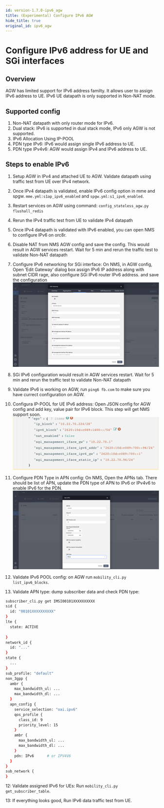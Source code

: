 ```yaml
---
id: version-1.7.0-ipv6_agw
title: (Experimental) Configure IPv6 AGW
hide_title: true
original_id: ipv6_agw
---
```

# Configure IPv6 address for UE and SGi interfaces

## Overview

AGW has limited support for IPv6 address familty. It allows user to assign
IPv6 address to UE. IPv6 UE datapath is only supported in Non-NAT mode.

## Supported config

1. Non-NAT datapath with only router mode for IPv6.
2. Dual stack: IPv6 is supported in dual stack mode, IPv6 only AGW is not supported.
3. IPv6 Allocation Using IP-POOL
4. PDN type IPv6: IPv6 would assign single IPv6 address to UE.
5. PDN type IPv4v6: AGW would assign IPv4 and IPv6 address to UE.

## Steps to enable IPv6

1. Setup AGW in IPv4 and attached UE to AGW. Validate datapath using traffic test from UE over IPv4 network.
2. Once IPv4 datapath is validated, enable IPv6 config option in mme and spgw. `mme.yml:s1ap_ipv6_enabled` and `spgw.yml:s1_ipv6_enabled`.
3. Restart services on AGW using command: `config_stateless_agw.py flushall_redis`
4. Rerun the IPv4 traffic test from UE to validate IPv4 datapath
5. Once IPv4 datapath is validated with IPv6 enabled, you can open NMS to configure
IPv6 on orc8r.
6. Disable NAT from NMS AGW config and save the config. This would result in AGW services restart. Wait for 5 min and rerun the traffic test to validate Non-NAT datapath
7. Configure IPv6 networking for SGi interface: On NMS, in AGW config, Open ‘Edit Gateway’ dialog box assign IPv6 IP address along with subnet CIDR rage, also configure SGi IPv6 router IPv6 address. and save the configuration ![AGW SGi IPv6 configuration](../../../../readmes/assets/lte/SGi-IPv6.png?raw=true "AGW SGi IPv6 configuration")
8. SGi IPv6 configuration would result in AGW services restart. Wait for 5 min and rerun the traffic test to validate Non-NAT datapath
9. Validate IPv6 is working on AGW, run `ping6 fb.com` to make sure you have currect configuration on AGW.
10. Configura IP-POOL for UE IPv6 address: Open JSON config for AGW config and add key, value pair for IPv6 block. This step will get NMS support soon. ![AGW SGi IPv6 configuration](../../../../readmes/assets/lte/IPv6-block-config.png?raw=true "AGW SGi IPv6 configuration")
11. Configure PDN Type in APN config: On NMS, Open the APNs tab. There should be list of APN, update the PDN type of APN to IPv6 or IPv4v6 to enable IPv6 for the PDN. ![APN IPv6 configuration](../../../../readmes/assets/lte/APN-IPv6-config.png?raw=true "APN IPv6 configuration")
12. Validate IPv6 POOL config: on AGW run `mobility_cli.py list_ipv6_blocks`.

13. Validate APN type: dump subscriber data and check PDN type:

```bash
subscriber_cli.py get IMSI00101XXXXXXXXXX
sid {
  id: "00101XXXXXXXXXX"
}
lte {
  state: ACTIVE

}
network_id {
  id: "..."
}
state {
  ...
}
sub_profile: "default"
non_3gpp {
  ambr {
    max_bandwidth_ul: ...
    max_bandwidth_dl: ...
  }
  apn_config {
    service_selection: "oai.ipv6"
    qos_profile {
      class_id: 9
      priority_level: 15
    }
    ambr {
      max_bandwidth_ul: ...
      max_bandwidth_dl: ...
    }
    pdn: IPv6      # or IPV4V6
  }
}
sub_network {
}
```

12: Validate assigned IPv6 for UEs: Run `mobility_cli.py get_subscriber_table`.

13: If everything looks good, Run IPv6 data traffic test from UE.

